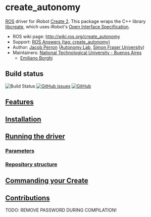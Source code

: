 # create_autonomy

[ROS](http://ros.org) driver for iRobot [Create 2](http://www.irobot.com/About-iRobot/STEM/Create-2.aspx).
This package wraps the C++ library [libcreate][libcreate], which uses iRobot's [Open Interface Specification][oi_spec].

* ROS wiki page: http://wiki.ros.org/create_autonomy
* Support: [ROS Answers (tag: create_autonomy)](http://answers.ros.org/questions/scope:all/sort:activity-desc/tags:create_autonomy/page:1/)
* Author: [Jacob Perron](http://jacobperron.ca) ([Autonomy Lab](http://autonomylab.org), [Simon Fraser University](http://www.sfu.ca))
* Maintainers: [National Technological University - Buenos Aires](https://www.frba.utn.edu.ar/en/)
  * [Emiliano Borghi](https://github.com/eborghi10)

## Build status

![Build Status](https://api.travis-ci.org/RoboticaUtnFrba/create_autonomy.svg?branch=kinetic-devel)
[![GitHub issues](https://img.shields.io/github/issues-raw/RoboticaUtnFrba/create_autonomy)](https://github.com/RoboticaUtnFrba/create_autonomy/issues)
[![GitHub](https://img.shields.io/github/license/RoboticaUtnFrba/create_autonomy)](https://github.com/RoboticaUtnFrba/create_autonomy/blob/kinetic-devel/LICENSE)

## [Features](docs/FEATURES.md)

## [Installation](docs/INSTALLATION.md)

## [Running the driver](docs/LAUNCH.md)

### [Parameters](docs/PARAMETERS.md)

### [Repository structure](docs/STRUCTURE.md)

## [Commanding your Create](docs/COMMAND.md)

## [Contributions](docs/CONTRIBUTION.md)

[libcreate]:  https://github.com/RoboticaUtnFrba/libcreate
[oi_spec]:  https://www.adafruit.com/datasheets/create_2_Open_Interface_Spec.pdf

TODO: REMOVE PASSWORD DURING COMPILATION!
